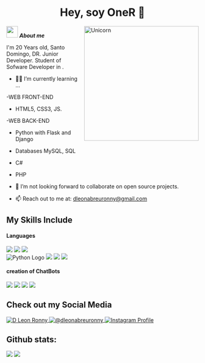 <h1 align="center"><b>Hey, soy OneR 🎃 </b></h1>
<!--  -->
<img align="right" width=300px alt="Unicorn" src="https://c.tenor.com/GN73MKBawZYAAAAi/busy-cute.gif" />

<img src="https://media.giphy.com/media/ObNTw8Uzwy6KQ/giphy.gif" width="30px">&nbsp;***About me***

I'm 20 Years old, Santo Domingo, DR. Junior Developer. Student of Sofware Developer in <a href="https://itla.edu.do/"></a>.
- 🧑‍💻 I’m currently learning ...

-WEB FRONT-END
   - HTML5, CSS3, JS.
  
-WEB BACK-END
  - Python with Flask and Django
  - Databases MySQL, SQL
  - C#
  - PHP
    
- 👯 I’m not looking forward to collaborate on open source projects.
- 📫 Reach out to me at: <a href="mailto:dleonabreuronny@gmail.com?Subject=Hey,%20soy%20aka.%20👨‍💻">dleonabreuronny@gmail.com</a>

## My Skills Include

<h4>Languages</h4>
<span>
  <img src="https://img.icons8.com/color/48/000000/html-5--v1.png"/>
  <img src="https://img.icons8.com/color/48/000000/css3.png"/>
  <img src="https://img.icons8.com/color/48/000000/javascript--v1.png"/> <br>
  <img src="https://img.icons8.com/color/48/000000/python--v1.png" alt="Python Logo"/>
  <img src="https://img.icons8.com/color/48/000000/mysql-logo.png"/>
  <img src="https://img.icons8.com/officel/48/000000/php-logo.png"/>
  <img src="https://img.icons8.com/color/48/000000/c-sharp-logo.png"/>
</span>

<h4> creation of ChatBots </h4>
<span>
  <img src="https://img.shields.io/badge/bootstrap-%238511FA.svg?style=for-the-badge&logo=bootstrap&logoColor=white">
  <img src="https://img.shields.io/badge/astro-%232C2052.svg?style=for-the-badge&logo=astro&logoColor=white">
  <img src="https://img.shields.io/badge/figma-%23F24E1E.svg?style=for-the-badge&logo=figma&logoColor=white">
  <img src="https://img.shields.io/badge/Microsoft%20SQL%20Server-CC2927?style=for-the-badge&logo=microsoft%20sql%20server&logoColor=white">




</span>

## Check out my Social Media

<p align="left">
  <a href="https://fb.com/unsimpledev" target="_blank">
    <img align="center" src="https://img.shields.io/badge/Facebook-1877F2?style=for-the-badge&logo=facebook&logoColor=white" alt="D Leon Ronny" />
  </a>
  <a href="mailto:dleonabreuronny@gmail.com" target="_blank">
    <img align="center" src="https://img.shields.io/badge/Gmail-D14836?style=for-the-badge&logo=gmail&logoColor=white" alt="@dleonabreuronny" />
  </a>
  <a href="https://www.instagram.com/brantlauro/" target="_blank">
    <img align="center" src="https://img.shields.io/badge/Instagram-E4405F?style=for-the-badge&logo=instagram&logoColor=white" alt="Instagram Profile" />
  </a>
</p>


<h2>Github stats:</h2> 

[![](https://github-readme-stats.vercel.app/api?username=tuerre&show_icons=true&theme=tokyonight&hide_border=true&locale=en)](https://github.com/tuerre)
[![](https://github-readme-streak-stats.herokuapp.com/?user=tuerre&theme=material-palenight)](https://github.com/tuerre)
</div>
